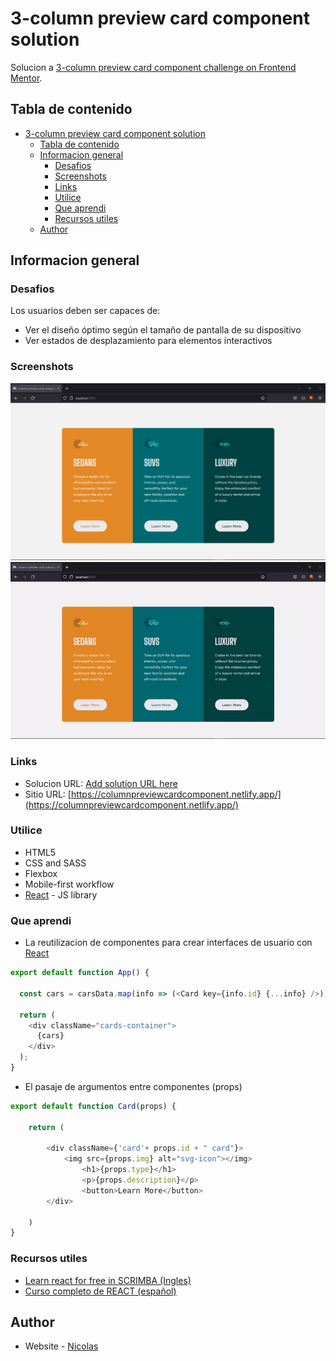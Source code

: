 # 3-column preview card component solution

Solucion a [3-column preview card component challenge on Frontend Mentor](https://www.frontendmentor.io/challenges/3column-preview-card-component-pH92eAR2-).

## Tabla de contenido

- [3-column preview card component solution](#3-column-preview-card-component-solution)
  - [Tabla de contenido](#tabla-de-contenido)
  - [Informacion general](#informacion-general)
    - [Desafios](#desafios)
    - [Screenshots](#screenshots)
    - [Links](#links)
    - [Utilice](#utilice)
    - [Que aprendi](#que-aprendi)
    - [Recursos utiles](#recursos-utiles)
  - [Author](#author)


## Informacion general

### Desafios

Los usuarios deben ser capaces de:

- Ver el diseño óptimo según el tamaño de pantalla de su dispositivo
- Ver estados de desplazamiento para elementos interactivos

### Screenshots

![](./screenshots/fullscreen.png)
![](./screenshots/inaction.gif) 

### Links

- Solucion URL: [Add solution URL here](https://your-solution-url.com)
- Sitio URL: [https://columnpreviewcardcomponent.netlify.app/](https://columnpreviewcardcomponent.netlify.app/)

### Utilice

- HTML5 
- CSS and SASS
- Flexbox
- Mobile-first workflow
- [React](https://reactjs.org/) - JS library

### Que aprendi

- La reutilizacion de componentes para crear interfaces de usuario con [React](https://reactjs.org/) 

```js
export default function App() {

  const cars = carsData.map(info => (<Card key={info.id} {...info} />))

  return (
    <div className="cards-container">
      {cars}
    </div>
  );
}
```
- El pasaje de argumentos entre componentes (props)
```js
export default function Card(props) {

    return (
        
        <div className={'card'+ props.id + " card"}>
            <img src={props.img} alt="svg-icon"></img>
                <h1>{props.type}</h1>
                <p>{props.description}</p>
                <button>Learn More</button>
        </div>

    )
}
```

### Recursos utiles

- [Learn react for free in SCRIMBA (Ingles)](https://scrimba.com/learn/learnreact) 
- [Curso completo de REACT (español)](https://www.youtube.com/watch?v=VoMyUgI-5NI&list=PLRM7PpbqqStKo-NiCuzuYwewZmd9b-EZ9&ab_channel=JAB%7CJavascriptforever) 

## Author

- Website - [Nicolas](https://www.your-site.com)
